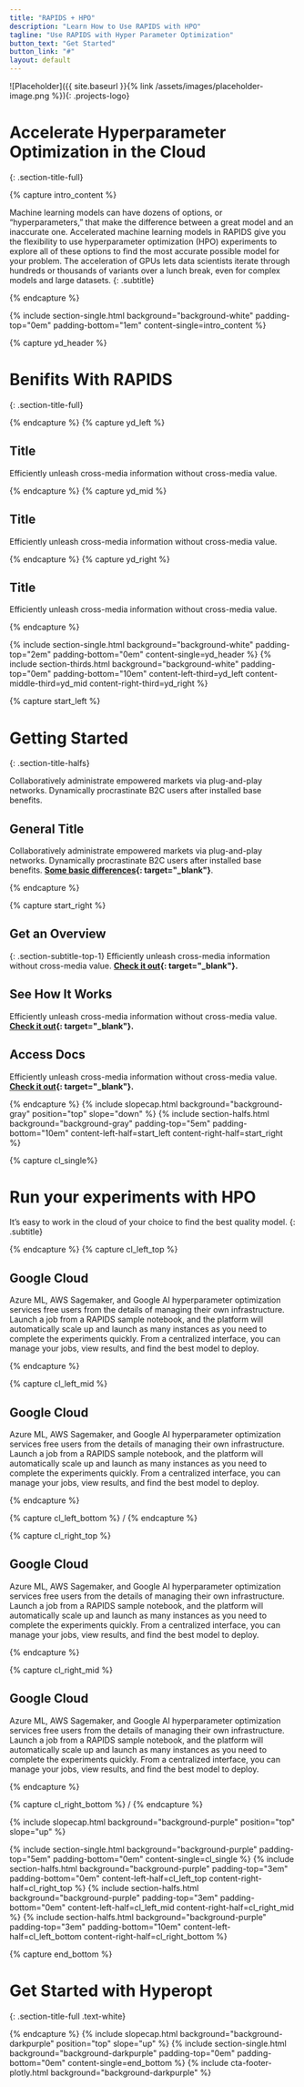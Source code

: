 ```yaml
---
title: "RAPIDS + HPO"
description: "Learn How to Use RAPIDS with HPO"
tagline: "Use RAPIDS with Hyper Parameter Optimization"
button_text: "Get Started"
button_link: "#"
layout: default
---
```


![Placeholder]({{ site.baseurl }}{% link /assets/images/placeholder-image.png %}){: .projects-logo}


# Accelerate Hyperparameter Optimization in the Cloud
{: .section-title-full}

{% capture intro_content %}

Machine learning models can have dozens of options, or “hyperparameters,” that make the difference between a great model and an inaccurate one. Accelerated machine learning models in RAPIDS give you the flexibility to use hyperparameter optimization (HPO) experiments to explore all of these options to find the most accurate possible model for your problem. The acceleration of GPUs lets data scientists iterate through hundreds or thousands of variants over a lunch break, even for complex models and large datasets.
{: .subtitle}

{% endcapture %}

{% include section-single.html
    background="background-white" 
    padding-top="0em" padding-bottom="1em" 
    content-single=intro_content
%}


{% capture yd_header %}
# Benifits With RAPIDS
{: .section-title-full}

{% endcapture %}
{% capture yd_left %}
## <i class="fas fa-expand-arrows-alt"></i> Title
Efficiently unleash cross-media information without cross-media value.

{% endcapture %}
{% capture yd_mid %}
## <i class="far fa-hand-rock"></i> Title
Efficiently unleash cross-media information without cross-media value.

{% endcapture %}
{% capture yd_right %}
## <i class="far fa-check-square"></i> Title
Efficiently unleash cross-media information without cross-media value.

{% endcapture %}

{% include section-single.html
    background="background-white" 
    padding-top="2em" padding-bottom="0em" 
    content-single=yd_header
%}
{% include section-thirds.html 
    background="background-white" 
    padding-top="0em" padding-bottom="10em" 
    content-left-third=yd_left
    content-middle-third=yd_mid
    content-right-third=yd_right
%}



{% capture start_left %}
# Getting Started
{: .section-title-halfs}

Collaboratively administrate empowered markets via plug-and-play networks. Dynamically procrastinate B2C users after installed base benefits. 

## <i class="far fa-star"></i> General Title
Collaboratively administrate empowered markets via plug-and-play networks. Dynamically procrastinate B2C users after installed base benefits.  **[Some basic differences](#){: target="_blank"}**.

{% endcapture %}

{% capture start_right %}
## <i class="fas fa-file-code"></i> Get an Overview
{: .section-subtitle-top-1}
Efficiently unleash cross-media information without cross-media value. **[Check it out](#){: target="_blank"}.**

## <i class="fab fa-youtube"></i> See How It Works
Efficiently unleash cross-media information without cross-media value. **[Check it out](#){: target="_blank"}.**

## <i class="far fa-file-code"></i> Access Docs 
Efficiently unleash cross-media information without cross-media value. **[Check it out](#){: target="_blank"}.**

{% endcapture %}
{% include slopecap.html 
    background="background-gray" 
    position="top" 
    slope="down" 
%}
{% include section-halfs.html 
    background="background-gray" 
    padding-top="5em" padding-bottom="10em" 
    content-left-half=start_left 
    content-right-half=start_right 
%} 


{% capture cl_single%}
# Run your experiments with HPO 
It’s easy to work in the cloud of your choice to find the best quality model.
{: .subtitle}

{% endcapture %}
{% capture cl_left_top %}
## <i class="fab fa-google"></i> Google Cloud
Azure ML, AWS Sagemaker, and Google AI hyperparameter optimization services free users from the details of managing their own infrastructure. Launch a job from a RAPIDS sample notebook, and the platform will automatically scale up and launch as many instances as you need to complete the experiments quickly. From a centralized interface, you can manage your jobs, view results, and find the best model to deploy.

{% endcapture %}

{% capture cl_left_mid %}
## <i class="fab fa-google"></i> Google Cloud
Azure ML, AWS Sagemaker, and Google AI hyperparameter optimization services free users from the details of managing their own infrastructure. Launch a job from a RAPIDS sample notebook, and the platform will automatically scale up and launch as many instances as you need to complete the experiments quickly. From a centralized interface, you can manage your jobs, view results, and find the best model to deploy.

{% endcapture %}

{% capture cl_left_bottom %}
/
{% endcapture %}

{% capture cl_right_top %}
## <i class="fab fa-google"></i> Google Cloud
Azure ML, AWS Sagemaker, and Google AI hyperparameter optimization services free users from the details of managing their own infrastructure. Launch a job from a RAPIDS sample notebook, and the platform will automatically scale up and launch as many instances as you need to complete the experiments quickly. From a centralized interface, you can manage your jobs, view results, and find the best model to deploy.

{% endcapture %}

{% capture cl_right_mid %}
## <i class="fab fa-google"></i> Google Cloud
Azure ML, AWS Sagemaker, and Google AI hyperparameter optimization services free users from the details of managing their own infrastructure. Launch a job from a RAPIDS sample notebook, and the platform will automatically scale up and launch as many instances as you need to complete the experiments quickly. From a centralized interface, you can manage your jobs, view results, and find the best model to deploy.

{% endcapture %}

{% capture cl_right_bottom %}
/
{% endcapture %}

{% include slopecap.html 
    background="background-purple" 
    position="top" 
    slope="up" 
%}

{% include section-single.html
    background="background-purple" 
    padding-top="5em" padding-bottom="0em" 
    content-single=cl_single
%}
{% include section-halfs.html 
    background="background-purple" 
    padding-top="3em" padding-bottom="0em" 
    content-left-half=cl_left_top
    content-right-half=cl_right_top
%}
{% include section-halfs.html 
    background="background-purple" 
    padding-top="3em" padding-bottom="0em" 
    content-left-half=cl_left_mid
    content-right-half=cl_right_mid
%}
{% include section-halfs.html 
    background="background-purple" 
    padding-top="3em" padding-bottom="10em" 
    content-left-half=cl_left_bottom
    content-right-half=cl_right_bottom
%}

{% capture end_bottom %}
# Get Started with Hyperopt
{: .section-title-full .text-white}

{% endcapture %}
{% include slopecap.html 
    background="background-darkpurple" 
    position="top" 
    slope="up" 
%}
{% include section-single.html
    background="background-darkpurple" 
    padding-top="0em" padding-bottom="0em" 
    content-single=end_bottom
%}
{% include cta-footer-plotly.html 
   background="background-darkpurple" 
%}
